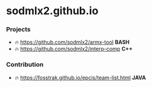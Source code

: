 # sodmlx2.github.io

### Projects
* :fire: https://github.com/sodmlx2/armx-tool **BASH**
* :fire: https://github.com/sodmlx2/interp-comp **C++**

### Contribution
* :fire: https://fosstrak.github.io/epcis/team-list.html **JAVA**

